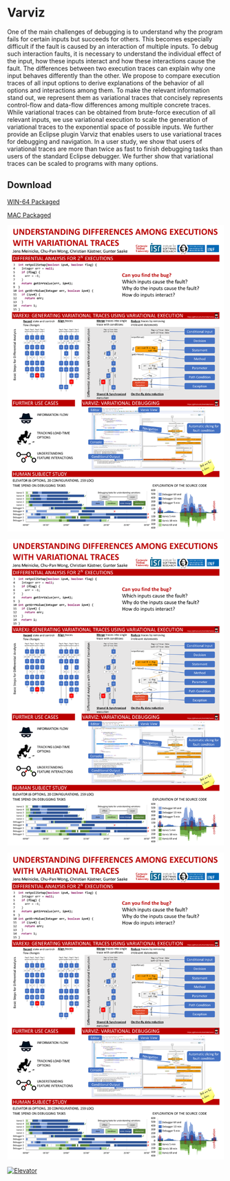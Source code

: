 Varviz
======
One of the main challenges of debugging is to understand why the program fails for certain inputs but succeeds for others.
This becomes especially difficult if the fault is caused by an interaction of multiple inputs.
To debug such interaction faults, it is necessary to understand the individual effect of the input, how these inputs interact and how these interactions cause the fault.
The differences between two execution traces can explain why one input behaves differently than the other.
We propose to compare execution traces of all input options to derive explanations of the behavior of all options and interactions among them.
To make the relevant information stand out, we represent them as variational traces that concisely represents control-flow and data-flow differences among multiple concrete traces.
While variational traces can be obtained from brute-force execution of all relevant inputs, we use variational execution to scale the generation of variational traces to the exponential space of possible inputs. 
We further provide an Eclipse plugin Varviz that enables users to use variational traces for debugging and navigation.
In a user study, we show that users of variational traces are more than twice as fast to finish debugging tasks than users of the standard Eclipse debugger.
We further show that variational traces can be scaled to programs with many options.



## Download

[WIN-64 Packaged](https://cmu.box.com/s/5zov85s94l7yiu4fkkilidcgydcesaeg)

[MAC Packaged](https://cmu.box.com/s/5fmcfgx3jjciao3edl74e4evwf0vsz69)

<a href="https://raw.githubusercontent.com/meinicke/varviz/gh-pages/resources/ICSE%20Poster.png"><img alt="Poster" src="https://raw.githubusercontent.com/meinicke/varviz/gh-pages/resources/ICSE%20Poster.png" width="800"/></a>


<a href="/resources/ICSEPoster.png"><img alt="Poster" src="/resources/ICSEPoster.png" width="800"/></a>

<a href="/resources/ICSE Poster.png"><img alt="Poster" src="/resources/ICSE Poster.png" width="800"/></a>

<a href="/resources/VarexJ/Traces/ICSEPoster.png"><img alt="Elevator" src="/resources/VarexJ/Traces/ICSEPoster.png" width="800"/></a>
